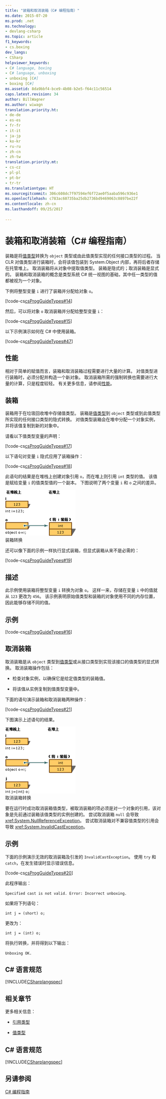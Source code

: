 ```yaml
---
title: "装箱和取消装箱（C# 编程指南）"
ms.date: 2015-07-20
ms.prod: .net
ms.technology:
- devlang-csharp
ms.topic: article
f1_keywords:
- cs.boxing
dev_langs:
- CSharp
helpviewer_keywords:
- C# language, boxing
- C# language, unboxing
- unboxing [C#]
- boxing [C#]
ms.assetid: 8da9bbf4-bce9-4b08-b2e5-f64c11c56514
caps.latest.revision: 34
author: BillWagner
ms.author: wiwagn
translation.priority.ht:
- de-de
- es-es
- fr-fr
- it-it
- ja-jp
- ko-kr
- ru-ru
- zh-cn
- zh-tw
translation.priority.mt:
- cs-cz
- pl-pl
- pt-br
- tr-tr
ms.translationtype: HT
ms.sourcegitcommit: 306c608dc7f97594ef6f72ae0f5aaba596c936e1
ms.openlocfilehash: c783ac60735ba25db2736bd9469063c0897be22f
ms.contentlocale: zh-cn
ms.lasthandoff: 09/25/2017

---
```

# <a name="boxing-and-unboxing-c-programming-guide"></a>装箱和取消装箱（C# 编程指南）
装箱是将[值类型](../../../csharp/language-reference/keywords/value-types.md)转换为 `object` 类型或由此值类型实现的任何接口类型的过程。 当 CLR 对值类型进行装箱时，会将该值包装到 System.Object 内部，再将后者存储在托管堆上。 取消装箱将从对象中提取值类型。 装箱是隐式的；取消装箱是显式的。 装箱和取消装箱的概念是类型系统 C# 统一视图的基础，其中任一类型的值都被视为一个对象。  
  
 下例将整型变量 `i` 进行了装箱并分配给对象 `o`。  
  
 [!code-cs[csProgGuideTypes#14](../../../csharp/programming-guide/nullable-types/codesnippet/CSharp/boxing-and-unboxing_1.cs)]  
  
 然后，可以将对象 `o` 取消装箱并分配给整型变量 `i`：  
  
 [!code-cs[csProgGuideTypes#15](../../../csharp/programming-guide/nullable-types/codesnippet/CSharp/boxing-and-unboxing_2.cs)]  
  
 以下示例演示如何在 C# 中使用装箱。  
  
 [!code-cs[csProgGuideTypes#47](../../../csharp/programming-guide/nullable-types/codesnippet/CSharp/boxing-and-unboxing_3.cs)]  
  
## <a name="performance"></a>性能  
 相对于简单的赋值而言，装箱和取消装箱过程需要进行大量的计算。 对值类型进行装箱时，必须分配并构造一个新对象。 取消装箱所需的强制转换也需要进行大量的计算，只是程度较轻。 有关更多信息，请参阅[性能](https://msdn.microsoft.com/library/ms173196(VS.110).aspx)。  
  
## <a name="boxing"></a>装箱  
 装箱用于在垃圾回收堆中存储值类型。 装箱是[值类型](../../../csharp/language-reference/keywords/value-types.md)到 `object` 类型或到此值类型所实现的任何接口类型的隐式转换。 对值类型装箱会在堆中分配一个对象实例，并将该值复制到新的对象中。  
  
 请看以下值类型变量的声明：  
  
 [!code-cs[csProgGuideTypes#17](../../../csharp/programming-guide/nullable-types/codesnippet/CSharp/boxing-and-unboxing_4.cs)]  
  
 以下语句对变量 `i` 隐式应用了装箱操作：  
  
 [!code-cs[csProgGuideTypes#18](../../../csharp/programming-guide/nullable-types/codesnippet/CSharp/boxing-and-unboxing_5.cs)]  
  
 此语句的结果是在堆栈上创建对象引用 `o`，而在堆上则引用 `int` 类型的值。 该值是赋给变量 `i` 的值类型值的一个副本。 下图说明了两个变量 `i` 和 `o` 之间的差异。  
  
 ![装箱转换图](../../../csharp/programming-guide/types/media/vcboxingconversion.gif "vcBoxingConversion")  
装箱转换  
  
 还可以像下面的示例一样执行显式装箱，但显式装箱从来不是必需的：  
  
 [!code-cs[csProgGuideTypes#19](../../../csharp/programming-guide/nullable-types/codesnippet/CSharp/boxing-and-unboxing_6.cs)]  
  
## <a name="description"></a>描述  
 此示例使用装箱将整型变量 `i` 转换为对象 `o`。 这样一来，存储在变量 `i` 中的值就从 `123` 更改为 `456`。 该示例表明原始值类型和装箱的对象使用不同的内存位置，因此能够存储不同的值。  
  
## <a name="example"></a>示例  
 [!code-cs[csProgGuideTypes#16](../../../csharp/programming-guide/nullable-types/codesnippet/CSharp/boxing-and-unboxing_7.cs)]  
  
## <a name="unboxing"></a>取消装箱  
 取消装箱是从 `object` 类型到[值类型](../../../csharp/language-reference/keywords/value-types.md)或从接口类型到实现该接口的值类型的显式转换。 取消装箱操作包括：  
  
-   检查对象实例，以确保它是给定值类型的装箱值。  
  
-   将该值从实例复制到值类型变量中。  
  
 下面的语句演示装箱和取消装箱两种操作：  
  
 [!code-cs[csProgGuideTypes#21](../../../csharp/programming-guide/nullable-types/codesnippet/CSharp/boxing-and-unboxing_8.cs)]  
  
 下图演示上述语句的结果。  
  
 ![取消装箱转换图](../../../csharp/programming-guide/types/media/vcunboxingconversion.gif "vcUnBoxingConversion")  
取消装箱转换  
  
 要在运行时成功取消装箱值类型，被取消装箱的项必须是对一个对象的引用，该对象是先前通过装箱该值类型的实例创建的。 尝试取消装箱 `null` 会导致 <xref:System.NullReferenceException>。 尝试取消装箱对不兼容值类型的引用会导致 <xref:System.InvalidCastException>。  
  
## <a name="example"></a>示例  
 下面的示例演示无效的取消装箱及引发的 `InvalidCastException`。 使用 `try` 和 `catch`，在发生错误时显示错误信息。  
  
 [!code-cs[csProgGuideTypes#20](../../../csharp/programming-guide/nullable-types/codesnippet/CSharp/boxing-and-unboxing_9.cs)]  
  
 此程序输出：  
  
 `Specified cast is not valid. Error: Incorrect unboxing.`  
  
 如果将下列语句：  
  
```  
int j = (short) o;  
```  
  
 更改为：  
  
```  
int j = (int) o;  
```  
  
 将执行转换，并将得到以下输出：  
  
 `Unboxing OK.`  
  
## <a name="c-language-specification"></a>C# 语言规范  
 [!INCLUDE[CSharplangspec](~/includes/csharplangspec-md.md)]  
  
## <a name="related-sections"></a>相关章节  
 更多相关信息：  
  
-   [引用类型](../../../csharp/language-reference/keywords/reference-types.md)  
  
-   [值类型](../../../csharp/language-reference/keywords/value-types.md)  
  
## <a name="c-language-specification"></a>C# 语言规范  
 [!INCLUDE[CSharplangspec](~/includes/csharplangspec-md.md)]  
  
## <a name="see-also"></a>另请参阅  
 [C# 编程指南](../../../csharp/programming-guide/index.md)

